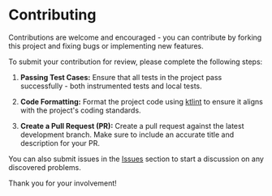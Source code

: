 # Contributing

Contributions are welcome and encouraged - you can contribute by forking this project and fixing bugs or implementing new features.

To submit your contribution for review, please complete the following steps:

1. **Passing Test Cases:** Ensure that all tests in the project pass successfully - both instrumented tests and local tests.

2. **Code Formatting:** Format the project code using [ktlint](https://github.com/pinterest/ktlint) to ensure it aligns with the project's coding standards.

3. **Create a Pull Request (PR):** Create a pull request against the latest development branch. Make sure to include an accurate title and description for your PR.

You can also submit issues in the [Issues](https://github.com/shorthouse/CoinWatch/issues) section to start a discussion on any discovered problems. 

Thank you for your involvement!